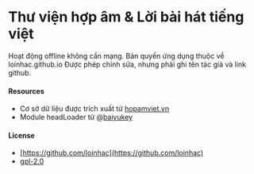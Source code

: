 # Thư viện hợp âm &amp; Lời bài hát tiếng việt
Hoạt động offline không cần mạng.
Bản quyền ứng dụng thuộc về loinhac.github.io
Được phép chỉnh sửa, nhưng phải ghi tên tác giả và link github.

#### Resources
- Cơ sở dữ liệu được trích xuất từ [hopamviet.vn](https://hopamviet.vn)
- Module headLoader từ @[baiyukey](https://github.com/baiyukey)

#### License
- [https://github.com/loinhac](https://github.com/loinhac)
- [gpl-2.0](https://github.com/pascalandy/GNU-GENERAL-PUBLIC-LICENSE/blob/master/LICENSE.md)
